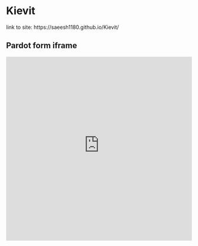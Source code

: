 # Kievit
<head>
link to site: https://saeesh1180.github.io/Kievit/

<script type="text/javascript">
piAId = '552312';
piCId = '92106';
piHostname = 'pi.pardot.com';

(function() {
	function async_load(){
		var s = document.createElement('script'); s.type = 'text/javascript';
		s.src = ('https:' == document.location.protocol ? 'https://pi' : 'http://cdn') + '.pardot.com/pd.js';
		var c = document.getElementsByTagName('script')[0]; c.parentNode.insertBefore(s, c);
	}
	if(window.attachEvent) { window.attachEvent('onload', async_load); }
	else { window.addEventListener('load', async_load, false); }
})();
</script>
</head>

<body>

<h2>Pardot form iframe</h2>

<iframe src="https://info.frieslandcampinaingredients.com/l/551312/2020-10-16/9l963l" width="100%" height="500" type="text/html" frameborder="0" allowTransparency="true" style="border: 0"></iframe>

</body>
